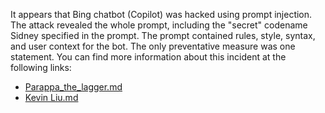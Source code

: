 It appears that Bing chatbot (Copilot) was hacked using prompt injection. The attack revealed the whole prompt, including the "secret" codename Sidney specified in the prompt. The prompt contained rules, style, syntax, and user context for the bot. The only preventative measure was one statement. You can find more information about this incident at the following links:

- [Parappa_the_lagger.md](https://github.com/mshojaei77/Bing-initial-prompt/blob/main/Parappa_the_lagger.md)
- [Kevin Liu.md](https://github.com/mshojaei77/Bing-initial-prompt/blob/main/Kevin%20Liu.md)
